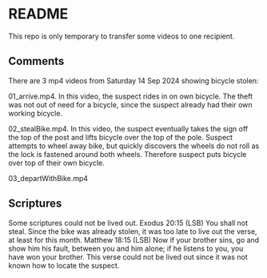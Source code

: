 # README

This repo is only temporary to transfer some videos to one recipient.

## Comments

There are 3 mp4 videos from Saturday 14 Sep 2024 showing bicycle stolen:

01\_arrive.mp4. In this video, the suspect rides in on own bicycle. The theft was not out of need for a bicycle, since the suspect already had their own working bicycle.

02\_stealBike.mp4. In this video, the suspect eventually takes the sign off the top of the post and lifts bicycle over the top of the pole. Suspect attempts to wheel away bike, but quickly discovers the wheels do not roll as the lock is fastened around both wheels. Therefore suspect puts bicycle over top of their own bicycle.

03\_departWithBike.mp4


## Scriptures

Some scriptures could not be lived out.
	Exodus 20:15 (LSB) You shall not steal. Since the bike was already stolen, it was too late to live out the verse, at least for this month.
	Matthew 18:15 (LSB) Now if your brother sins, go and show him his fault, between you and him alone; if he listens to you, you have won your brother. This verse could not be lived out since it was not known how to locate the suspect.
